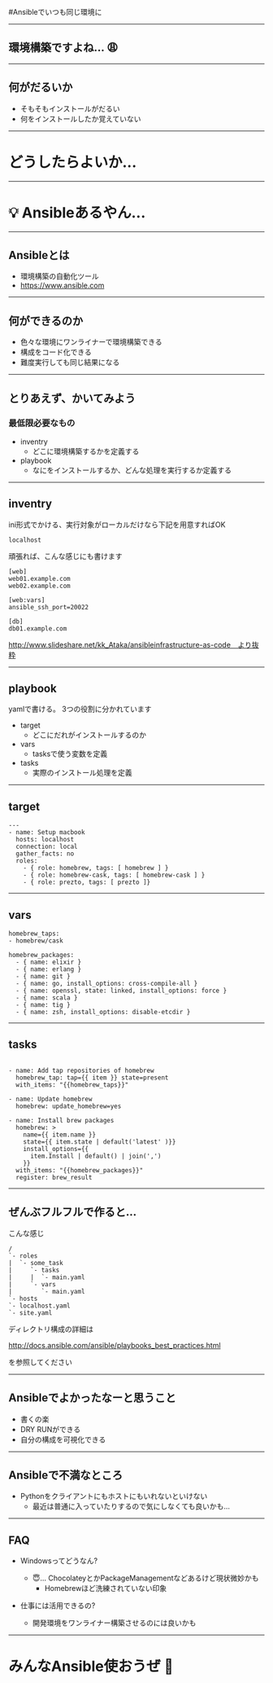 #Ansibleでいつも同じ環境に

---

## 環境構築ですよね... :weary:

---

## 何がだるいか

- そもそもインストールがだるい
- 何をインストールしたか覚えていない

---

# どうしたらよいか...

---

# :bulb: Ansibleあるやん...

---

## Ansibleとは

- 環境構築の自動化ツール
- https://www.ansible.com

---

## 何ができるのか

- 色々な環境にワンライナーで環境構築できる
- 構成をコード化できる
- 難度実行しても同じ結果になる

---

## とりあえず、かいてみよう

### 最低限必要なもの

- inventry
  - どこに環境構築するかを定義する
- playbook
  - なにをインストールするか、どんな処理を実行するか定義する

---

## inventry

ini形式でかける、実行対象がローカルだけなら下記を用意すればOK

```
localhost
```

頑張れば、こんな感じにも書けます

```
[web]
web01.example.com
web02.example.com

[web:vars]
ansible_ssh_port=20022

[db]
db01.example.com
```

http://www.slideshare.net/kk_Ataka/ansibleinfrastructure-as-code　より抜粋

---

## playbook

yamlで書ける。
3つの役割に分かれています

- target
  - どこにだれがインストールするのか 
- vars
  - tasksで使う変数を定義 
- tasks
  - 実際のインストール処理を定義

---

## target

```
---
- name: Setup macbook
  hosts: localhost
  connection: local
  gather_facts: no
  roles: 
    - { role: homebrew, tags: [ homebrew ] }
    - { role: homebrew-cask, tags: [ homebrew-cask ] }
    - { role: prezto, tags: [ prezto ]}
```

---

## vars

```
homebrew_taps:
- homebrew/cask

homebrew_packages:
  - { name: elixir }
  - { name: erlang }
  - { name: git }
  - { name: go, install_options: cross-compile-all }
  - { name: openssl, state: linked, install_options: force }
  - { name: scala }
  - { name: tig }
  - { name: zsh, install_options: disable-etcdir }
```

---

## tasks

```

- name: Add tap repositories of homebrew
  homebrew_tap: tap={{ item }} state=present
  with_items: "{{homebrew_taps}}"

- name: Update homebrew
  homebrew: update_homebrew=yes

- name: Install brew packages
  homebrew: >
    name={{ item.name }}
    state={{ item.state | default('latest' )}}
    install_options={{
      item.Install | default() | join(',')
    }}
  with_items: "{{homebrew_packages}}"
  register: brew_result
```

---

## ぜんぶフルフルで作ると...

こんな感じ

```
/
`- roles
|  `- some_task
|     `- tasks
|     |  `- main.yaml
|     `- vars
|        `- main.yaml
`- hosts
`- localhost.yaml
`- site.yaml
```

ディレクトリ構成の詳細は

http://docs.ansible.com/ansible/playbooks_best_practices.html

を参照してください

---

## Ansibleでよかったなーと思うこと

- 書くの楽
- DRY RUNができる
- 自分の構成を可視化できる

---

## Ansibleで不満なところ

- Pythonをクライアントにもホストにもいれないといけない
  - 最近は普通に入っていたりするので気にしなくても良いかも...

---

## FAQ

- Windowsってどうなん?
  - :innocent:... ChocolateyとかPackageManagementなどあるけど現状微妙かも
    - Homebrewほど洗練されていない印象

- 仕事には活用できるの?
  - 開発環境をワンライナー構築させるのには良いかも

---

# みんなAnsible使おうぜ :raising_hand:

